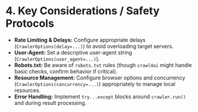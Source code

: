 # 4. Key Considerations / Safety Protocols

*   **Rate Limiting & Delays:** Configure appropriate delays (`CrawlerOptions(delay=...)`) to avoid overloading target servers.
*   **User-Agent:** Set a descriptive user-agent string (`CrawlerOptions(user_agent=...)`).
*   **Robots.txt:** Be aware of `robots.txt` rules (though `crawl4ai` might handle basic checks, confirm behavior if critical).
*   **Resource Management:** Configure browser options and concurrency (`CrawlerOptions(concurrency=...)`) appropriately to manage local resources.
*   **Error Handling:** Implement `try...except` blocks around `crawler.run()` and during result processing.
